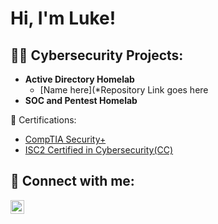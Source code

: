 <h1>Hi, I'm Luke! </h1>

<h2>👨‍💻 Cybersecurity Projects:</h2>

- <b>Active Directory Homelab</b>
  - [Name here](*Repository Link goes here
- <b>SOC and Pentest Homelab</b>


</h2> 📄 Certifications:</h2>

- [CompTIA Security+](https://www.credly.com/badges/368919ab-b37c-407c-99ca-77ea78b449a3/public_url)
- [ISC2 Certified in Cybersecurity(CC)](https://www.credly.com/badges/89b43f0c-ead7-46d9-bf15-07bc9d3776b6/public_url)

<h2> 🤳 Connect with me:</h2>

[<img align="left" alt="JoshMadakor | LinkedIn" width="22px" src="https://upload.wikimedia.org/wikipedia/commons/thumb/8/81/LinkedIn_icon.svg/1200px-LinkedIn_icon.svg.png" />][linkedin]


[linkedin]: https://www.linkedin.com/in/luke-rzonca-434bb4290/overlay/about-this-profile/?lipi=urn%3Ali%3Apage%3Ad_flagship3_profile_view_base%3B%2BgoyLmNPTXKAFefj25AyIg%3D%3D

<!--
https://cdn.jsdelivr.net/npm/simple-icons@v3/icons/linkedin.svg
Here are some ideas to get you started:

- 🔭 I’m currently working on ...
- 🌱 I’m currently learning ...
- 👯 I’m looking to collaborate on ...
- 🤔 I’m looking for help with ...
- 💬 Ask me about ...
- 📫 How to reach me: ...
- 😄 Pronouns: ...
- ⚡ Fun fact: ...
-->
